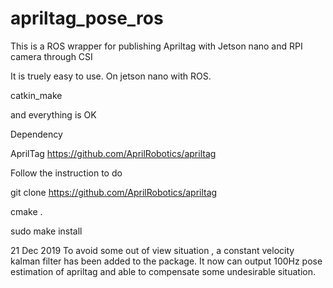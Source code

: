 # apriltag_pose_ros

This is a ROS wrapper for publishing Apriltag with Jetson nano and RPI camera through CSI

It is truely easy to use. On jetson nano with ROS. 

catkin_make

and everything is OK

Dependency

AprilTag  https://github.com/AprilRobotics/apriltag 

Follow the instruction to do

git clone https://github.com/AprilRobotics/apriltag 

cmake .

sudo make install

21 Dec 2019
To avoid some out of view situation , a constant velocity kalman filter has been added to the package. It now can output 100Hz pose estimation of apriltag and able to compensate some undesirable situation.
